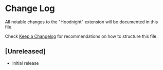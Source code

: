 # Change Log

All notable changes to the "Hoodnight" extension will be documented in this file.

Check [Keep a Changelog](http://keepachangelog.com/) for recommendations on how to structure this file.

## [Unreleased]

- Initial release
